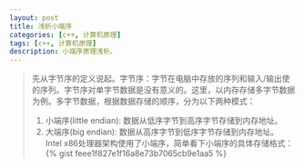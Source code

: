 ```yaml
---
layout: post
title: 浅析小端序
categories: [c++, 计算机原理]
tags: [c++, 计算机原理]
description: 小端序原理浅析。
---
```


>    先从字节序的定义说起。字节序：字节在电脑中存放的序列和输入/输出使的序列。字节序对单字节数据是没有意义的。这里，以内存存储多字节数据为例。多字节数据，根据数据存储的顺序，分为以下两种模式：  
>1. 小端序(little endian): 数据从低序字节到高序字节存储到内存地址。
>2. 大端序(big endian): 数据从高序字节到低序字节存储到内存地址。
    Intel x86处理器架构使用了小端序，简单看下小端序的具体存储格式：
    {% gist feee1f827e1f16a8e73b7065cb9e1aa5 %}
